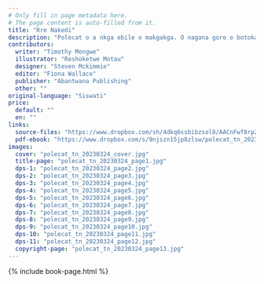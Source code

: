 ```yaml
---
# Only fill in page metadata here.
# The page content is auto-filled from it.
title: "Rre Nakedi"
description: "Polecat o a nkga ebile o makgakga. O nagana gore o botoka go gaisa ba bangwe. A ga a na phoso jaaka a akanya?"
contributors:
  writer: "Timothy Mongwe"
  illustrator: "Reshoketwe Motau"
  designer: "Steven Mckimmie"
  editor: "Fiona Wallace"
  publisher: "Abantwana Publishing"
  other: ""
original-language: "Siswati"
price:
  default: ""
  en: ""
links:
  source-files: "https://www.dropbox.com/sh/4dkq6ssbibzsol8/AACnFwf8rp227xVr8Slp6eIqa?dl=0"
  pdf-ebook: "https://www.dropbox.com/s/9njszn15jp8zlsw/polecat_tn_20230324.pdf?dl=0"
images:
  cover: "polecat_tn_20230324_cover.jpg"
  title-page: "polecat_tn_20230324_page1.jpg"
  dps-1: "polecat_tn_20230324_page2.jpg"
  dps-2: "polecat_tn_20230324_page3.jpg"
  dps-3: "polecat_tn_20230324_page4.jpg"
  dps-4: "polecat_tn_20230324_page5.jpg"
  dps-5: "polecat_tn_20230324_page6.jpg"
  dps-6: "polecat_tn_20230324_page7.jpg"
  dps-7: "polecat_tn_20230324_page8.jpg"
  dps-8: "polecat_tn_20230324_page9.jpg"
  dps-9: "polecat_tn_20230324_page10.jpg"
  dps-10: "polecat_tn_20230324_page11.jpg"
  dps-11: "polecat_tn_20230324_page12.jpg"
  copyright-page: "polecat_tn_20230324_page13.jpg"
---
```


{% include book-page.html %}



